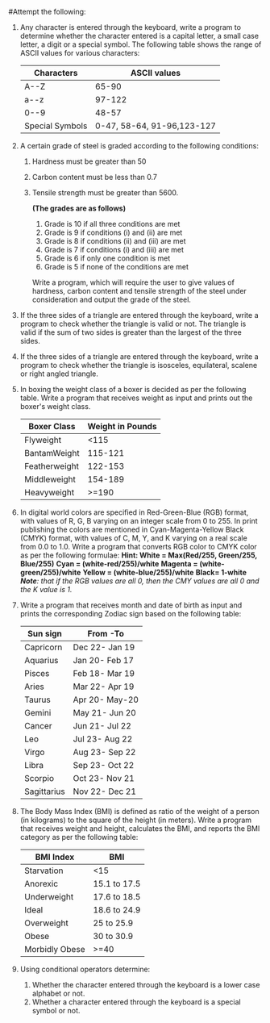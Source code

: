 #Attempt the following:

1. Any character is entered through the keyboard, write a program to
   determine whether the character entered is a capital letter, a small case letter, a digit or a special symbol. The following table shows the range of ASCII values for various characters:

   | Characters      | ASCII values               |
   | --------------- | -------------------------- |
   | A--Z            | 65-90                      |
   | a--z            | 97-122                     |
   | 0--9            | 48-57                      |
   | Special Symbols | 0-47, 58-64, 91-96,123-127 |

2. A certain grade of steel is graded according to the following
   conditions:

   1. Hardness must be greater than 50
   2. Carbon content must be less than 0.7
   3. Tensile strength must be greater than 5600.

      **(The grades are as follows)**

      1. Grade is 10 if all three conditions are met
      2. Grade is 9 if conditions (i) and (ii) are met
      3. Grade is 8 if conditions (ii) and (iii) are met
      4. Grade is 7 if conditions (i) and (iii) are met
      5. Grade is 6 if only one condition is met
      6. Grade is 5 if none of the conditions are met

      Write a program, which will require the user to give values of hardness, carbon content and tensile strength of the steel under consideration and output the grade of the steel.

3. If the three sides of a triangle are entered through the keyboard,
   write a program to check whether the triangle is valid or not. The triangle is valid if the sum of two sides is greater than the largest of the three sides.

4. If the three sides of a triangle are entered through the keyboard,
   write a program to check whether the triangle is isosceles, equilateral, scalene or right angled triangle.

5. In boxing the weight class of a boxer is decided as per the following
   table. Write a program that receives weight as input and prints out the boxer's weight class.

   | **Boxer Class** | **Weight in Pounds** |
   | --------------- | -------------------- |
   | Flyweight       | <115                 |
   | BantamWeight    | 115-121              |
   | Featherweight   | 122-153              |
   | Middleweight    | 154-189              |
   | Heavyweight     | >=190                |

6. In digital world colors are specified in Red-Green-Blue (RGB) format,
   with values of R, G, B varying on an integer scale from 0 to 255. In print publishing the colors are mentioned in Cyan-Magenta-Yellow Black (CMYK) format, with values of C, M, Y, and K varying on a real scale from 0.0 to 1.0. Write a program that converts RGB color to CMYK color as per the following formulae:
   **Hint: White = Max(Red/255, Green/255, Blue/255)**
   **Cyan = (white-red/255)/white**
   **Magenta = (white-green/255)/white**
   **Yellow = (white-blue/255)/white**
   **Black= 1-white**
   _**Note**: that if the RGB values are all 0, then the CMY values are all 0 and the K value is 1._

7. Write a program that receives month and date of birth as input and
   prints the corresponding Zodiac sign based on the following table:

   | Sun sign    | From -To       |
   | ----------- | -------------- |
   | Capricorn   | Dec 22- Jan 19 |
   | Aquarius    | Jan 20- Feb 17 |
   | Pisces      | Feb 18- Mar 19 |
   | Aries       | Mar 22- Apr 19 |
   | Taurus      | Apr 20- May-20 |
   | Gemini      | May 21- Jun 20 |
   | Cancer      | Jun 21- Jul 22 |
   | Leo         | Jul 23- Aug 22 |
   | Virgo       | Aug 23- Sep 22 |
   | Libra       | Sep 23- Oct 22 |
   | Scorpio     | Oct 23- Nov 21 |
   | Sagittarius | Nov 22- Dec 21 |

8. The Body Mass Index (BMI) is defined as ratio of the weight of a person
   (in kilograms) to the square of the height (in meters). Write a program that receives weight and height, calculates the BMI, and reports the BMI category as per the following table:

   | **BMI Index**  | **BMI**      |
   | -------------- | ------------ |
   | Starvation     | <15          |
   | Anorexic       | 15.1 to 17.5 |
   | Underweight    | 17.6 to 18.5 |
   | Ideal          | 18.6 to 24.9 |
   | Overweight     | 25 to 25.9   |
   | Obese          | 30 to 30.9   |
   | Morbidly Obese | >=40         |

9. Using conditional operators determine:
   1. Whether the character entered through the keyboard is a
      lower case alphabet or not.
   2. Whether a character entered through the keyboard is a special
      symbol or not.
